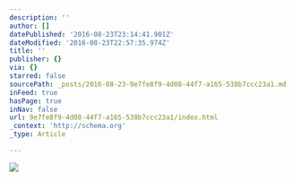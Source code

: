 ```yaml
---
description: ''
author: []
datePublished: '2016-08-23T23:14:41.901Z'
dateModified: '2016-08-23T22:57:35.974Z'
title: ''
publisher: {}
via: {}
starred: false
sourcePath: _posts/2016-08-23-9e7fe8f9-4d08-44f7-a165-538b7ccc23a1.md
inFeed: true
hasPage: true
inNav: false
url: 9e7fe8f9-4d08-44f7-a165-538b7ccc23a1/index.html
_context: 'http://schema.org'
_type: Article

---
```

![](https://the-grid-user-content.s3-us-west-2.amazonaws.com/0518cb51-f743-423a-8249-134bb00c3b99.jpg)